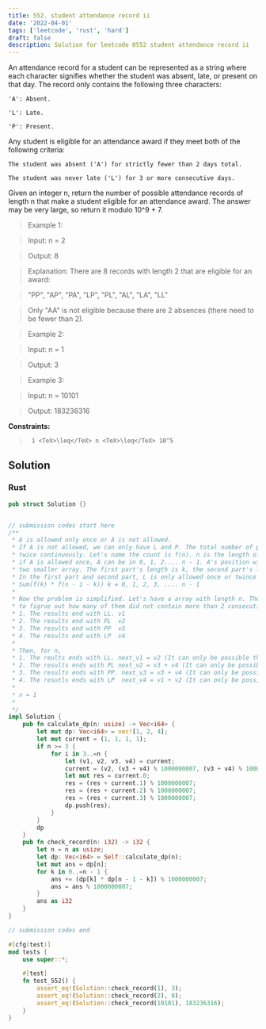 ```yaml
---
title: 552. student attendance record ii
date: '2022-04-01'
tags: ['leetcode', 'rust', 'hard']
draft: false
description: Solution for leetcode 0552 student attendance record ii
---
```


 

  An attendance record for a student can be represented as a string where each character signifies whether the student was absent, late, or present on that day. The record only contains the following three characters:

  

  	'A': Absent.

  	'L': Late.

  	'P': Present.

  

  Any student is eligible for an attendance award if they meet both of the following criteria:

  

  	The student was absent ('A') for strictly fewer than 2 days total.

  	The student was never late ('L') for 3 or more consecutive days.

  

  Given an integer n, return the number of possible attendance records of length n that make a student eligible for an attendance award. The answer may be very large, so return it modulo 10^9 + 7.

   

 >   Example 1:

  

 >   Input: n <TeX>=</TeX> 2

 >   Output: 8

 >   Explanation: There are 8 records with length 2 that are eligible for an award:

 >   "PP", "AP", "PA", "LP", "PL", "AL", "LA", "LL"

 >   Only "AA" is not eligible because there are 2 absences (there need to be fewer than 2).

  

 >   Example 2:

  

 >   Input: n <TeX>=</TeX> 1

 >   Output: 3

  

 >   Example 3:

  

 >   Input: n <TeX>=</TeX> 10101

 >   Output: 183236316

  

   

  **Constraints:**

  

 >   	1 <TeX>\leq</TeX> n <TeX>\leq</TeX> 10^5


## Solution
### Rust
```rust
pub struct Solution {}


// submission codes start here
/**
 * A is allowed only once or A is not allowed. 
 * If A is not allowed, we can only have L and P. The total number of possibility is 2^n. L is allow one or 
 * twice continuously. Let's name the count is f(n). n is the length of array.
 * if A is allowed once, A can be in 0, 1, 2.... n - 1. A's position will divide the list to
 * two smaller array. The first part's length is k, the second part's length is n - 1 - k. 
 * In the first part and second part, L is only allowed once or twince continuously. So the result is 
 * Sum(f(k) * f(n - 1 - k)) k = 0, 1, 2, 3, .... n - 1
 *
 * Now the problem is simplified. Let's have a array with length n. The total number of possible array is 2^n. We need
 * to figrue out how many of them did not contain more than 2 consecutive L. Let's mark the result at n - 1 with four numbers
 * 1. The results end with LL. v1
 * 2. The results end with PL  v2
 * 3. The results end with PP  v3
 * 4. The results end with LP  v4
 * 
 * Then, for n, 
 * 1. The reults ends with LL. next_v1 = v2 (It can only be possible that we add L behind PL).
 * 2. The results ends with PL next_v2 = v3 + v4 (It can only be possible that we add L behind PP and LP).
 * 3. The results ends with PP. next_v3 = v3 + v4 (It can only be possible that we add P behind PP and LP).
 * 4. The resutls ends with LP  next_v4 = v1 + v2 (It can only be possible that we add P behind LL and PL).
 * 
 * n = 1 
 * 
 */
impl Solution {
    pub fn calculate_dp(n: usize) -> Vec<i64> {
        let mut dp: Vec<i64> = vec![1, 2, 4];
        let mut current = (1, 1, 1, 1);
        if n >= 3 {
            for i in 3..=n {
                let (v1, v2, v3, v4) = current;
                current = (v2, (v3 + v4) % 1000000007, (v3 + v4) % 1000000007, (v1 + v2) % 1000000007);
                let mut res = current.0;
                res = (res + current.1) % 1000000007;
                res = (res + current.2) % 1000000007;
                res = (res + current.3) % 1000000007;
                dp.push(res);
            }    
        }
        dp
    }
    pub fn check_record(n: i32) -> i32 {
        let n = n as usize;
        let dp: Vec<i64> = Self::calculate_dp(n);
        let mut ans = dp[n];
        for k in 0..=n - 1 {
            ans += (dp[k] * dp[n - 1 - k]) % 1000000007;
            ans = ans % 1000000007;
        }
        ans as i32
    }
}

// submission codes end

#[cfg(test)]
mod tests {
    use super::*;

    #[test]
    fn test_552() {
        assert_eq!(Solution::check_record(1), 3);
        assert_eq!(Solution::check_record(2), 8);
        assert_eq!(Solution::check_record(10101), 183236316);
    }
}

```
